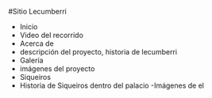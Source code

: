 #Sitio Lecumberri
- Inicio
 - Video del recorrido
- Acerca de 
 - descripción del proyecto, historia de lecumberri
 - Galería
  - imágenes del proyecto
  - Siqueiros
   - Historia de Siqueiros dentro del palacio
   -Imágenes de el 

